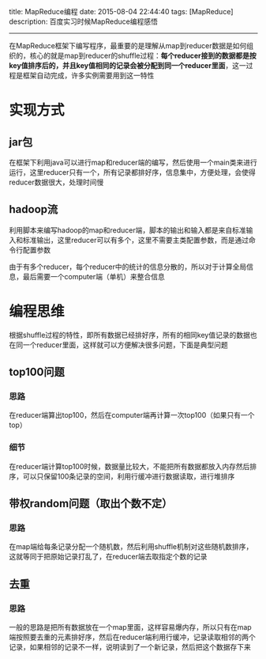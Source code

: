 title: MapReduce编程
date: 2015-08-04 22:44:40
tags: [MapReduce]
description: 百度实习时候MapReduce编程感悟

---

在MapReduce框架下编写程序，最重要的是理解从map到reducer数据是如何组织的，核心的就是map到reducer的shuffle过程：**每个reducer接到的数据都是按key值排序后的，并且key值相同的记录会被分配到同一个reducer里面**，这一过程是框架自动完成，许多实例需要用到这一特性

# 实现方式

## jar包

在框架下利用java可以进行map和reducer端的编写，然后使用一个main类来进行运行，这里reducer只有一个，所有记录都排好序，信息集中，方便处理，会使得reducer数据很大，处理时间慢

## hadoop流

利用脚本来编写hadoop的map和reducer端，脚本的输出和输入都是来自标准输入和标准输出，这里reducer可以有多个，这里不需要主类配置参数，而是通过命令行配置参数

由于有多个reducer，每个reducer中的统计的信息分散的，所以对于计算全局信息，最后需要一个computer端（单机）来整合信息

# 编程思维

根据shuffle过程的特性，即所有数据已经排好序，所有的相同key值记录的数据也在同一个reducer里面，这样就可以方便解决很多问题，下面是典型问题

## top100问题

### 思路
在reducer端算出top100，然后在computer端再计算一次top100（如果只有一个top）
### 细节
在reducer端计算top100时候，数据量比较大，不能把所有数据都放入内存然后排序，可以只保留100条记录的空间，利用行缓冲进行数据读取，进行堆排序

## 带权random问题（取出个数不定）

### 思路
在map端给每条记录分配一个随机数，然后利用shuffle机制对这些随机数排序，这就等同于把原始记录打乱了，在reducer端去取指定个数的记录

## 去重

### 思路
一般的思路是把所有数据放在一个map里面，这样容易爆内存，所以只有在map端按照要去重的元素排好序，然后在reducer端利用行缓冲，记录读取相邻的两个记录，如果相邻的记录不一样，说明读到了一个新记录，然后把这个数据存下来